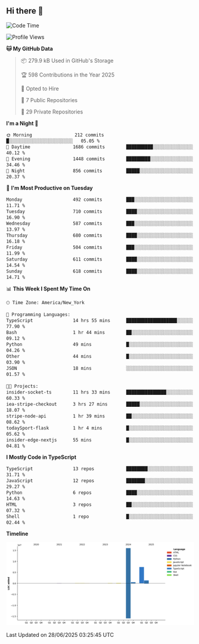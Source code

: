 ## Hi there 👋

<!--START_SECTION:waka-->
![Code Time](http://img.shields.io/badge/Code%20Time-366%20hrs%201%20min-blue)

![Profile Views](http://img.shields.io/badge/Profile%20Views-0-blue)

**🐱 My GitHub Data** 

> 📦 279.9 kB Used in GitHub's Storage 
 > 
> 🏆 598 Contributions in the Year 2025
 > 
> 💼 Opted to Hire
 > 
> 📜 7 Public Repositories 
 > 
> 🔑 29 Private Repositories 
 > 
**I'm a Night 🦉** 

```text
🌞 Morning                212 commits         █░░░░░░░░░░░░░░░░░░░░░░░░   05.05 % 
🌆 Daytime                1686 commits        ██████████░░░░░░░░░░░░░░░   40.12 % 
🌃 Evening                1448 commits        █████████░░░░░░░░░░░░░░░░   34.46 % 
🌙 Night                  856 commits         █████░░░░░░░░░░░░░░░░░░░░   20.37 % 
```
📅 **I'm Most Productive on Tuesday** 

```text
Monday                   492 commits         ███░░░░░░░░░░░░░░░░░░░░░░   11.71 % 
Tuesday                  710 commits         ████░░░░░░░░░░░░░░░░░░░░░   16.90 % 
Wednesday                587 commits         ███░░░░░░░░░░░░░░░░░░░░░░   13.97 % 
Thursday                 680 commits         ████░░░░░░░░░░░░░░░░░░░░░   16.18 % 
Friday                   504 commits         ███░░░░░░░░░░░░░░░░░░░░░░   11.99 % 
Saturday                 611 commits         ████░░░░░░░░░░░░░░░░░░░░░   14.54 % 
Sunday                   618 commits         ████░░░░░░░░░░░░░░░░░░░░░   14.71 % 
```


📊 **This Week I Spent My Time On** 

```text
🕑︎ Time Zone: America/New_York

💬 Programming Languages: 
TypeScript               14 hrs 55 mins      ███████████████████░░░░░░   77.90 % 
Bash                     1 hr 44 mins        ██░░░░░░░░░░░░░░░░░░░░░░░   09.12 % 
Python                   49 mins             █░░░░░░░░░░░░░░░░░░░░░░░░   04.26 % 
Other                    44 mins             █░░░░░░░░░░░░░░░░░░░░░░░░   03.90 % 
JSON                     18 mins             ░░░░░░░░░░░░░░░░░░░░░░░░░   01.57 % 

🐱‍💻 Projects: 
insider-socket-ts        11 hrs 33 mins      ███████████████░░░░░░░░░░   60.33 % 
iea-stripe-checkout      3 hrs 27 mins       █████░░░░░░░░░░░░░░░░░░░░   18.07 % 
stripe-node-api          1 hr 39 mins        ██░░░░░░░░░░░░░░░░░░░░░░░   08.62 % 
todaySport-flask         1 hr 4 mins         █░░░░░░░░░░░░░░░░░░░░░░░░   05.62 % 
insider-edge-nextjs      55 mins             █░░░░░░░░░░░░░░░░░░░░░░░░   04.81 % 
```

**I Mostly Code in TypeScript** 

```text
TypeScript               13 repos            ████████░░░░░░░░░░░░░░░░░   31.71 % 
JavaScript               12 repos            ███████░░░░░░░░░░░░░░░░░░   29.27 % 
Python                   6 repos             ████░░░░░░░░░░░░░░░░░░░░░   14.63 % 
HTML                     3 repos             ██░░░░░░░░░░░░░░░░░░░░░░░   07.32 % 
Shell                    1 repo              █░░░░░░░░░░░░░░░░░░░░░░░░   02.44 % 
```



**Timeline**

![Lines of Code chart](https://raw.githubusercontent.com/dikshithvishnu/dikshithvishnu/main/assets/bar_graph.png)


 Last Updated on 28/06/2025 03:25:45 UTC
<!--END_SECTION:waka-->

